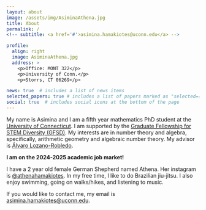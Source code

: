 ```yaml
---
layout: about
image: /assets/img/AsiminaAthena.jpg
title: About
permalink: /
<!-- subtitle: <a href='#'>asimina.hamakiotes@uconn.edu</a> -->

profile:
  align: right
  image: AsiminaAthena.jpg
  address: >
    <p>Office: MONT 322</p>
    <p>University of Conn.</p>
    <p>Storrs, CT 06269</p>

news: true  # includes a list of news items
selected_papers: true # includes a list of papers marked as "selected={true}"
social: true  # includes social icons at the bottom of the page
---
```


My name is Asimina and I am a fifth year mathematics PhD student at the [University of Connecticut](https://uconn.edu/). I am supported by the [Graduate Fellowship for STEM Diversity (GFSD)](https://stemfellowships.org/). My interests are in number theory and algebra, specifically, arithmetic geometry and algebraic number theory. My advisor is [Álvaro Lozano-Robledo](https://alozano.clas.uconn.edu/). 

**I am on the 2024-2025 academic job market!**

<!--
In Spring 2020, I graduated from [Macaulay Honors](https://macaulay.cuny.edu/) at [Baruch College (CUNY)](https://www.baruch.cuny.edu/) with a BA in Mathematics and minors in Philosophy and Interdisciplinary studies of New York. In Fall 2017, I placed second at the [Traders@MIT](https://traders.mit.edu/#about) competition (the largest intercollegiate algorithmic trading competition in the country). In Spring 2018, I worked in the New York Stock Exchange (NYSE) with [Group One Trading](https://group1.com/) as a Trade Analyst Intern. In the summer of 2018, I participated in the NSF funded [number theory REU at Oregon State University](http://sites.science.oregonstate.edu/math_reu/index.html) and was advised by Holly Swisher. In Spring 2019, I studied abroad in [Budapest Semesters in Mathematics (BSM)](https://www.budapestsemesters.com/). In the summer of 2019, I participated in the NSF funded [number theory REU at Texas A&M University](https://www.math.tamu.edu/undergraduate/research/REU/) and was advised by Riad Masri. My senior year, I was the first student at Baruch to write an honors thesis in math, and was advised by Andrew Obus. 
-->

I have a 2 year old female German Shepherd named Athena. Her instagram is [@athenahamakiotes](https://www.instagram.com/athenahamakiotes/). In my free time, I like to do Brazilian jiu-jitsu. I also enjoy swimming, going on walks/hikes, and listening to music. 

If you would like to contact me, my email is [asimina.hamakiotes@uconn.edu](mailto:asimina.hamakiotes@uconn.edu).

<!-- Write your biography here. Tell the world about yourself. Link to your favorite [subreddit](http://reddit.com). You can put a picture in, too. The code is already in, just name your picture `prof_pic.jpg` and put it in the `img/` folder.

Put your address / P.O. box / other info right below your picture. You can also disable any these elements by editing `profile` property of the YAML header of your `_pages/about.md`. Edit `_bibliography/papers.bib` and Jekyll will render your [publications page](/al-folio/publications/) automatically.

Link to your social media connections, too. This theme is set up to use [Font Awesome icons](http://fortawesome.github.io/Font-Awesome/) and [Academicons](https://jpswalsh.github.io/academicons/), like the ones below. Add your Facebook, Twitter, LinkedIn, Google Scholar, or just disable all of them. -->
